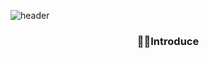 
![header](https://capsule-render.vercel.app/api?type=venom&color=gradient&height=350&text=Hello%20World!&fontColor=4B89DC)
<div align=center>
  <h3>🙋‍♂️Introduce</h3>



</div>


